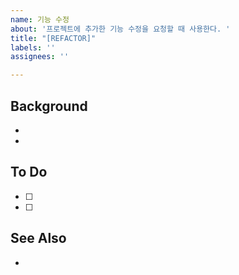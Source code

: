 ```yaml
---
name: 기능 수정
about: '프로젝트에 추가한 기능 수정을 요청할 때 사용한다. '
title: "[REFACTOR]"
labels: ''
assignees: ''

---
```


## Background
-
-

## To Do
- [ ] 
- [ ]

## See Also
-